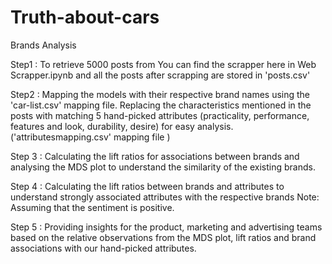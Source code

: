 # Truth-about-cars
Brands Analysis

Step1 : To retrieve 5000 posts from 
You can find the scrapper here in Web Scrapper.ipynb and all the posts after scrapping are stored in 'posts.csv'

Step2 : Mapping the models with their respective brand names using the 'car-list.csv' mapping file. 
Replacing the characteristics mentioned in the posts with matching 5 hand-picked attributes (practicality, performance, features and look, durability, desire)
for easy analysis. ('attributesmapping.csv' mapping file )

Step 3 : Calculating the lift ratios for associations between brands and analysing the MDS plot to understand the similarity of the 
existing brands.

Step 4 : Calculating the lift ratios between brands and attributes to understand strongly associated attributes with the respective brands 
Note: Assuming that the sentiment is positive.

Step 5 : Providing insights for the product, marketing and advertising teams based on the relative observations from the MDS plot, lift ratios and brand associations 
with our hand-picked attributes.

